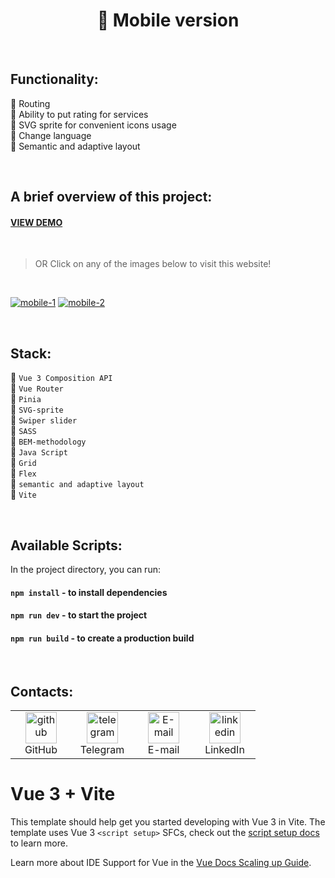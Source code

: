 <h1 align="center"> 📱 Mobile version </h1>


<br>

## Functionality:

🔹 Routing    
🔹 Ability to put rating for services    
🔹 SVG sprite for convenient icons usage    
🔹 Change language     
🔹 Semantic and adaptive layout    


<br>    

## A brief overview of this project:    

#### <a href='https://olga-bull-cars-demo.netlify.app/'>VIEW DEMO</a>

<br>

>OR Click on any of the images below to visit this website!


<br>


[![mobile-1](https://github.com/user-attachments/assets/db33abe0-cab3-4efe-a041-121f05e46021)](https://timpl-mobile-demo.netlify.app)
[![mobile-2](https://github.com/user-attachments/assets/89c7fc19-5ff5-4baf-a5c8-6f6979e4c737)](https://timpl-mobile-demo.netlify.app)


<br>

## Stack:

🔸 `Vue 3 Composition API`     
🔸 `Vue Router`     
🔸 `Pinia`     
🔸 `SVG-sprite`        
🔸 `Swiper slider`        
🔸 `SASS`    
🔸 `BEM-methodology`    
🔸 `Java Script`     
🔸 `Grid`    
🔸 `Flex`      
🔸 `semantic and adaptive layout`      
🔸 `Vite`

<br>

## Available Scripts:

In the project directory, you can run:    

#### `npm install`    - to install dependencies 
#### `npm run dev`    - to start the project
#### `npm run build`  -  to create a production build

<br>

## Contacts:
<table>
  <tr>
    <td align="center" width="82">
      <a href="https://github.com/OlgaBuLL">
        <img src='https://cdn.jsdelivr.net/npm/simple-icons@3.0.1/icons/github.svg' alt='github' width="50" />
      </a><br>GitHub
     </td>
    <td align="center" width="82">
      <a href="https://t.me/bio_ol23">
        <img src='https://cdn.jsdelivr.net/npm/simple-icons@3.0.1/icons/telegram.svg' alt='telegram' width="50" />
      </a><br>Telegram
     </td>
    <td align="center" width="82">
      <a href="mailto:oska43@mail.ru">
       <img src='https://cdn.jsdelivr.net/npm/simple-icons@3.0.1/icons/mail-dot-ru.svg' alt='E-mail' width="50" />
      </a><br>E-mail
     </td>
    <td align="center" width="82">
      <a href="https://www.linkedin.com/in/olga-bulgakova-014254243/">
       <img src='https://cdn.jsdelivr.net/npm/simple-icons@3.0.1/icons/linkedin.svg' alt='linkedin' width="50" />
      </a><br>LinkedIn
     </td>
  </tr>
</table>

# Vue 3 + Vite

This template should help get you started developing with Vue 3 in Vite. The template uses Vue 3 `<script setup>` SFCs, check out the [script setup docs](https://v3.vuejs.org/api/sfc-script-setup.html#sfc-script-setup) to learn more.

Learn more about IDE Support for Vue in the [Vue Docs Scaling up Guide](https://vuejs.org/guide/scaling-up/tooling.html#ide-support).
